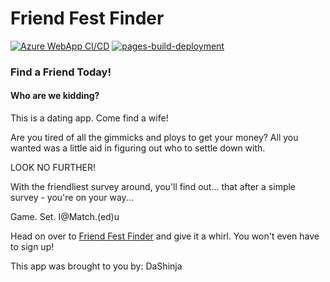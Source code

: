 # Friend Fest Finder
[![Azure WebApp CI/CD](https://github.com/dashinja/friendfinder/actions/workflows/azure-webapps-node.yml/badge.svg?branch=master)](https://github.com/dashinja/friendfinder/actions/workflows/azure-webapps-node.yml)
[![pages-build-deployment](https://github.com/dashinja/friendfinder/actions/workflows/pages/pages-build-deployment/badge.svg?branch=master)](https://github.com/dashinja/friendfinder/actions/workflows/pages/pages-build-deployment)
### Find a Friend Today!

#### Who are we kidding?
This is a dating app.
Come find a wife!

Are you tired of all the gimmicks and ploys to get your money?
All you wanted was a little aid in figuring out who to settle down with.

LOOK NO FURTHER!

With the friendliest survey around, you'll find out...
that after a simple survey - you're on your way...

Game.
Set.
I@Match.(ed)u

Head on over to [Friend Fest Finder](https://friendfestfinder.herokuapp.com/) and give it a whirl.
You won't even have to sign up!

This app was brought to you by: DaShinja
